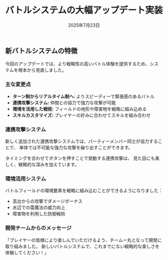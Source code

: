 ﻿---
title: バトルシステムの大幅アップデート実装
excerpt: より戦略的で楽しいバトル体験を提供するため、バトルシステムを全面的に見直しました。
date: 2025年7月23日
category: アップデート
---

## 新バトルシステムの特徴

今回のアップデートでは、より戦略性の高いバトル体験を提供するため、システムを根本から見直しました。

### 主な変更点

- **ターン制からリアルタイム制へ:** よりスピーディーで緊張感のあるバトル
- **連携攻撃システム:** 仲間との協力で強力な攻撃が可能
- **環境を活用した戦術:** フィールドの地形や障害物を戦略に組み込める
- **スキルカスタマイズ:** プレイヤーの好みに合わせてスキルを組み合わせ

### 連携攻撃システム

新しく追加された連携攻撃システムでは、パーティーメンバー同士が協力することで、
単体では不可能な強力な攻撃を繰り出すことができます。

タイミングを合わせてボタンを押すことで発動する連携攻撃は、
見た目にも美しく、戦略的な深みを加えています。

### 環境活用システム

バトルフィールドの環境要素を戦略に組み込むことができるようになりました：

- 高台からの攻撃でダメージボーナス
- 水辺での雷魔法の威力向上
- 障害物を利用した防御戦術

### 開発チームからのメッセージ

「プレイヤーの皆様により楽しんでいただけるよう、チーム一丸となって開発に取り組みました。
新しいバトルシステムで、これまでにない戦略的な楽しさを体験してください！」
